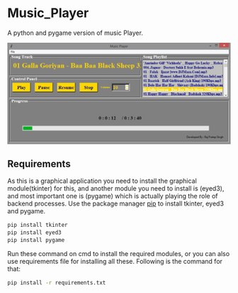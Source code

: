 # Music_Player
A python and pygame version of music Player.


![](https://github.com/rajpratap/Music_Player/blob/master/IMAGES/Capture.PNG)

## Requirements

As this is a graphical application you need to install the graphical module(tkinter) for this,
and another module you need to install is (eyed3), and most important one is (pygame) which is actually playing the role of backend processes.
Use the package manager [pip](https://pip.pypa.io/en/stable/) to install tkinter, eyed3 and pygame.

```bash
pip install tkinter
pip install eyed3
pip install pygame
```

Run these command on cmd to install the required modules, or you can also use requirements file for installing all these.
Following is the command for that: 


```bash
pip install -r requirements.txt
```
